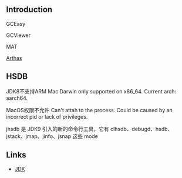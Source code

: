 ## Introduction




GCEasy

GCViewer

MAT

[Arthas](/docs/CS/Java/Tools/Arthas.md)







## HSDB

JDK8不支持ARM Mac
Darwin only supported on x86_64. Current arch: aarch64.

MacOS权限不允许
Can't attah to the process. Could be caused by an incorrect pid or lack of privileges.

jhsdb 是 JDK9 引入的新的命令行工具，它有 clhsdb、debugd、hsdb、jstack、jmap、jinfo、jsnap 这些 mode



## Links

- [JDK](/docs/CS/Java/JDK/JDK.md)